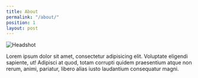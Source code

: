 ```yaml
---
title: About
permalink: "/about/"
position: 1
layout: post
---
```


<img class="is-4-lg circle" src='{{ "/assets/imgs/headshot.jpg" | prepend:site.baseurl }}' alt="Headshot">

Lorem ipsum dolor sit amet, consectetur adipisicing elit. Voluptate eligendi sapiente, ut! Adipisci at quod, totam corrupti quidem praesentium atque non rerum, animi, pariatur, libero alias iusto laudantium consequatur magni.
